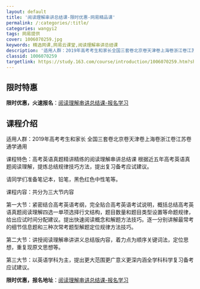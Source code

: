 ```yaml
---
layout: default
title: '阅读理解串讲总结课-限时优惠-网易精品课'
permalink: /:categories/:title/
categories: wangyi2
tags: 网易提供
cover: 1006070259.jpg
keywords: 精选网课,网易云课堂,阅读理解串讲总结课
description: '适用人群：2019年高考考生和家长全国三套卷北京卷天津卷上海卷浙江卷江苏卷通学通用课程特色：高考英语真题精讲精练的阅读理'
classid: 1006070259
targetlink: https://study.163.com/course/introduction/1006070259.htm?share=1&shareId=1025206652&utm_campaign=share&utm_medium=iphoneShare&utm_source=&utm_u=1025206652
---
```


## 限时特惠

**限时优惠，火速报名**：[阅读理解串讲总结课-报名学习](https://study.163.com/course/introduction/1006070259.htm?share=1&shareId=1025206652&utm_campaign=share&utm_medium=iphoneShare&utm_source=&utm_u=1025206652)

## 课程介绍

适用人群：2019年高考考生和家长 全国三套卷北京卷天津卷上海卷浙江卷江苏卷通学通用  

课程特色：高考英语真题精讲精练的阅读理解串讲总结课 根据近五年高考英语真题阅读理解，提炼总结规律技巧方法，提出复习备考应试建议。 

请同学们准备笔记本，铅笔，黑色红色中性笔等。      

课程内容：共分为三大节内容  

第一大节：紧密结合高考英语考纲，完全贴合高考英语考试说明，概括总结高考英语真题阅读理解四选一单项选择行文结构，题目数量和题目类型设置等命题规律，给出应试时间分配建议。提出快速阅读概念和解题方法技巧。逐一分别讲解最常考的细节信息题和三种次常考题型解题定位规律方法技巧。 

第二大节：讲授阅读理解串讲讲义总结版内容，着力点为顺序关键词法，定位思想，重复现原文思想等。 

第三大节：以英语学科为主，提出更大范围更广意义更深内涵全学科科学复习备考应试建议。

**限时优惠，报名地址**：[阅读理解串讲总结课-报名学习](https://study.163.com/course/introduction/1006070259.htm?share=1&shareId=1025206652&utm_campaign=share&utm_medium=iphoneShare&utm_source=&utm_u=1025206652)

